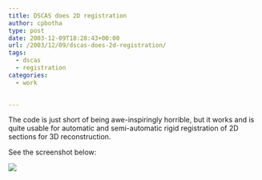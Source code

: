 ```yaml
---
title: DSCAS does 2D registration
author: cpbotha
type: post
date: 2003-12-09T18:28:43+00:00
url: /2003/12/09/dscas-does-2d-registration/
tags:
  - dscas
  - registration
categories:
  - work
  

---
```


The code is just short of being awe-inspiringly horrible, but it works and is
quite usable for automatic and semi-automatic rigid registration of 2D
sections for 3D reconstruction.

See the screenshot below:

<a href="/thingies/dscas3register2d20031209.png">
    <img src="/thingies/dscas3register2d20031209.png" />
</a>

